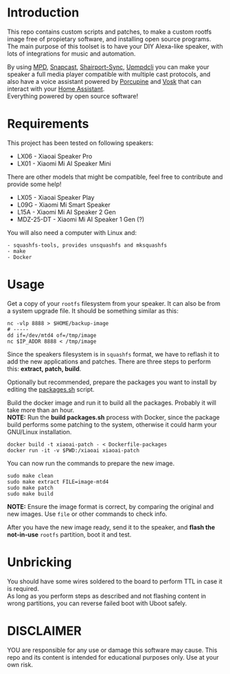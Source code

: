 # Introduction

This repo contains custom scripts and patches, to make a custom rootfs image free of propietary software, and installing open source programs.  
The main purpose of this toolset is to have your DIY Alexa-like speaker, with lots of integrations for music and automation.

By using [MPD], [Snapcast], [Shairport-Sync], [Upmpdcli] you can make your speaker a full media player compatible with multiple cast protocols,
and also have a voice assistant powered by [Porcupine] and [Vosk] that can interact with your [Home Assistant].  
Everything powered by open source software!

[MPD]: https://www.musicpd.org/
[Snapcast]: https://github.com/badaix/snapcast
[Shairport-Sync]: https://github.com/mikebrady/shairport-sync
[Upmpdcli]: https://www.lesbonscomptes.com/upmpdcli/
[Porcupine]: https://github.com/Picovoice/porcupine
[Vosk]: https://alphacephei.com/vosk/
[Home Assistant]: https://www.home-assistant.io/

# Requirements

This project has been tested on following speakers:

- LX06 - Xiaoai Speaker Pro
- LX01 - Xiaomi Mi AI Speaker Mini 

There are other models that might be compatible, feel free to contribute and provide some help!

- LX05 - Xiaoai Speaker Play
- L09G - Xiaomi Mi Smart Speaker
- L15A - Xiaomi Mi AI Speaker 2 Gen
- MDZ-25-DT - Xiaomi Mi AI Speaker 1 Gen (?)

You will also need a computer with Linux and:

```
- squashfs-tools, provides unsquashfs and mksquashfs
- make
- Docker
```

# Usage

Get a copy of your `rootfs` filesystem from your speaker. It can also be from a system upgrade file.
It should be something similar as this:

```
nc -vlp 8888 > $HOME/backup-image
# -----
dd if=/dev/mtd4 of=/tmp/image
nc $IP_ADDR 8888 < /tmp/image
```

Since the speakers filesystem is in `squashfs` format, we have to reflash it to add the new applications and patches.
There are three steps to perform this: **extract, patch, build**.

Optionally but recommended, prepare the packages you want to install by editing the [packages.sh] script.

[packages.sh]: https://github.com/duhow/xiaoai-patch/blob/master/packages.sh#L657

Build the docker image and run it to build all the packages. Probably it will take more than an hour.  
**NOTE:** Run the **build packages.sh** process with Docker, since the package build performs some patching to the system, otherwise it could harm your GNU/Linux installation.

```
docker build -t xiaoai-patch - < Dockerfile-packages
docker run -it -v $PWD:/xiaoai xiaoai-patch
```

You can now run the commands to prepare the new image.

```
sudo make clean
sudo make extract FILE=image-mtd4
sudo make patch
sudo make build
```

**NOTE:** Ensure the image format is correct, by comparing the original and new images. Use `file` or other commands to check info.

After you have the new image ready, send it to the speaker, and **flash the not-in-use** `rootfs` partition, boot it and test.

# Unbricking

You should have some wires soldered to the board to perform TTL in case it is required.  
As long as you perform steps as described and not flashing content in wrong partitions, you can reverse failed boot with Uboot safely.

# DISCLAIMER
YOU are responsible for any use or damage this software may cause. This repo and its content is intended for educational purposes only. Use at your own risk.
